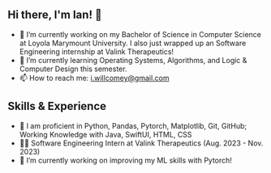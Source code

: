 ## Hi there, I'm Ian! 👋

- 🔭 I’m currently working on my Bachelor of Science in Computer Science at Loyola Marymount University.  I also just wrapped up an Software Engineering internship at Valink Therapeutics!
- 🌱 I’m currently learning Operating Systems, Algorithms, and Logic & Computer Design this semester.
- 📫 How to reach me: i.willcomey@gmail.com

## Skills & Experience
* 💬 I am proficient in Python, Pandas, Pytorch, Matplotlib, Git, GitHub; Working Knowledge with Java, SwiftUI, HTML, CSS
* 👨‍💻 Software Engineering Intern at Valink Therapeutics (Aug. 2023 - Nov. 2023)
* 🔭 I’m currently working on improving my ML skills with Pytorch!

<!--
**icomey8/icomey8** is a ✨ _special_ ✨ repository because its `README.md` (this file) appears on your GitHub profile.

Here are some ideas to get you started:

- 🔭 I’m currently working on ...
- 🌱 I’m currently learning ...
- 👯 I’m looking to collaborate on ...
- 🤔 I’m looking for help with ...
- 💬 Ask me about ...
- 📫 How to reach me: ...
- 😄 Pronouns: ...
- ⚡ Fun fact: ...
-->
